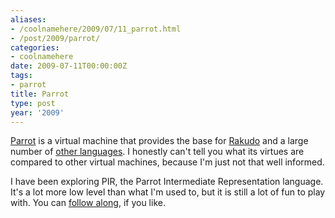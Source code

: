 ```yaml
---
aliases:
- /coolnamehere/2009/07/11_parrot.html
- /post/2009/parrot/
categories:
- coolnamehere
date: 2009-07-11T00:00:00Z
tags:
- parrot
title: Parrot
type: post
year: '2009'
---
```


[Parrot](http://parrot.org) is a virtual machine that provides the base for [Rakudo](http://rakudo.org)
and a large number of [other languages](http://www.parrot.org/languages). I honestly can't tell
you what its virtues are compared to other virtual machines, because I'm just not that well informed.

[follow along]: /post/2009/parrot-babysteps/
I have been exploring PIR, the Parrot Intermediate Representation language. It's a lot more low
level than what I'm used to, but it is still a lot of fun to play with. You can [follow along][],
if you like.


